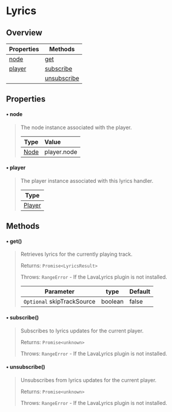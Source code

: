 # Lyrics

## Overview

| Properties          | Methods                       |
| ------------------- | ----------------------------- |
| [node](#•-node)     | [get](#•-get)                 |
| [player](#•-player) | [subscribe](#•-subscribe)     |
|                     | [unsubscribe](#•-unsubscribe) |

## Properties

#### • node

> The node instance associated with the player.
>
> | Type                    | Value       |
> | ----------------------- | :---------- |
> | [Node](../classes/node) | player.node |

#### • player

> The player instance associated with this lyrics handler.
>
> | Type                        |
> | --------------------------- |
> | [Player](../classes/player) |

## Methods

#### • get()

> Retrieves lyrics for the currently playing track.
>
> Returns: `Promise<LyricsResult>`
>
> Throws: `RangeError` - If the LavaLyrics plugin is not installed.
>
> | Parameter                  | type    | Default |
> | -------------------------- | ------- | ------- |
> | `Optional` skipTrackSource | boolean | false   |

#### • subscribe()

> Subscribes to lyrics updates for the current player.
>
> Returns: `Promise<unknown>`
>
> Throws: `RangeError` - If the LavaLyrics plugin is not installed.

#### • unsubscribe()

> Unsubscribes from lyrics updates for the current player.
>
> Returns: `Promise<unknown>`
>
> Throws: `RangeError` - If the LavaLyrics plugin is not installed.
